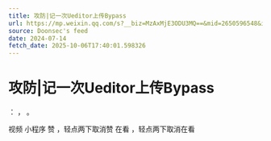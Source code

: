 ```yaml
---
title: 攻防|记一次Ueditor上传Bypass
url: https://mp.weixin.qq.com/s?__biz=MzAxMjE3ODU3MQ==&mid=2650596548&idx=3&sn=259d141f7be11cebe9e9e50db3cef3e0
source: Doonsec's feed
date: 2024-07-14
fetch_date: 2025-10-06T17:40:01.598326
---
```


# 攻防|记一次Ueditor上传Bypass

：
，
。

视频
小程序
赞
，轻点两下取消赞
在看
，轻点两下取消在看
